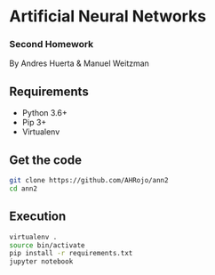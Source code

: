 # Artificial Neural Networks
### Second Homework

By Andres Huerta &amp; Manuel Weitzman

## Requirements
- Python 3.6+
- Pip 3+
- Virtualenv

## Get the code
```bash
git clone https://github.com/AHRojo/ann2
cd ann2
```

## Execution
```bash
virtualenv .
source bin/activate
pip install -r requirements.txt
jupyter notebook
```
